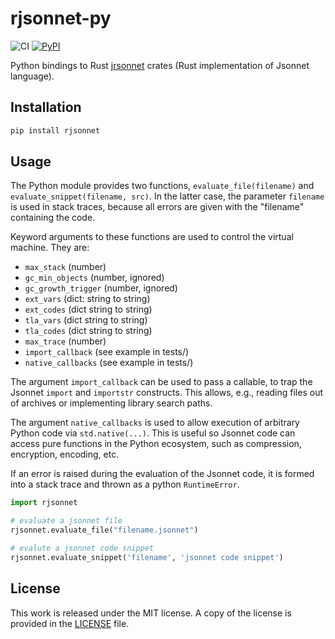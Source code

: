 # rjsonnet-py

![CI](https://github.com/messense/rjsonnet-py/workflows/CI/badge.svg)
[![PyPI](https://img.shields.io/pypi/v/rjsonnet.svg)](https://pypi.org/project/rjsonnet)

Python bindings to Rust [jrsonnet](https://github.com/CertainLach/jrsonnet) crates (Rust implementation of Jsonnet language).

## Installation

```bash
pip install rjsonnet
```

## Usage

The Python module provides two functions, `evaluate_file(filename)` and `evaluate_snippet(filename, src)`.
In the latter case, the parameter `filename` is used in stack traces, because all errors are given with the "filename" containing the code.

Keyword arguments to these functions are used to control the virtual machine. They are:

* `max_stack`   (number)
* `gc_min_objects`   (number, ignored)
* `gc_growth_trigger`   (number, ignored)
* `ext_vars`   (dict: string to string)
* `ext_codes`   (dict string to string)
* `tla_vars`   (dict string to string)
* `tla_codes`   (dict string to string)
* `max_trace`   (number)
* `import_callback`   (see example in tests/)
* `native_callbacks`   (see example in tests/)

The argument `import_callback` can be used to pass a callable, to trap the Jsonnet `import` and `importstr` constructs.
This allows, e.g., reading files out of archives or implementing library search paths.

The argument `native_callbacks` is used to allow execution of arbitrary Python code via `std.native(...)`.
This is useful so Jsonnet code can access pure functions in the Python ecosystem, such as compression, encryption, encoding, etc.

If an error is raised during the evaluation of the Jsonnet code, it is formed into a stack trace and thrown as a python `RuntimeError`.

```python
import rjsonnet

# evaluate a jsonnet file
rjsonnet.evaluate_file("filename.jsonnet")

# evalute a jsonnet code snippet
rjsonnet.evaluate_snippet('filename', 'jsonnet code snippet')
```

## License

This work is released under the MIT license. A copy of the license is provided in the [LICENSE](./LICENSE) file.
